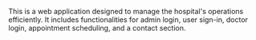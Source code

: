 This is a web application designed to manage the hospital's operations efficiently. It includes functionalities for admin login, user sign-in, doctor login, appointment scheduling, and a contact section.
